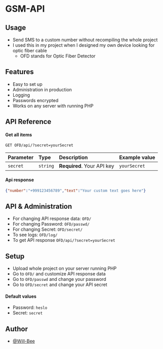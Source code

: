 # GSM-API

## Usage
- Send SMS to a custom number without recompiling the whole project
- I used this in my project when I designed my own device looking for optic fiber cable
    - OFD stands for Optic Fiber Detector


## Features

- Easy to set up
- Administration in production
- Logging
- Passwords encrypted
- Works on any server with running PHP


## API Reference

#### Get all items

```http
GET OFD/api/?secret=yourSecret
```

| Parameter | Type     | Description                | Example value |
| :-------- | :------- | :------------------------- |:--------------|
| `secret`  | `string` | **Required**. Your API key | `yourSecret`  |


#### Api response

```json
{"number":"+999123456789","text":"Your custom text goes here"}
```


## API & Administration

- For changing API response data: `OFD/`
- For changing Password: `OFD/passwd/`
- For changing Secret: `OFD/secret/`
- To see logs: `OFD/log/`
- To get API response `OFD/api/?secret=yourSecret`
## Setup

- Upload whole project on your server running PHP
- Go to `OFD/` and customize API response data
- Go to `OFD/passwd` and change your password
- Go to `OFD/secret` and change your API secret

#### Default values
- Password: `heslo`
- Secret: `secret`
## Author

- [@Will-Bee](https://github.com/Will-Bee)

